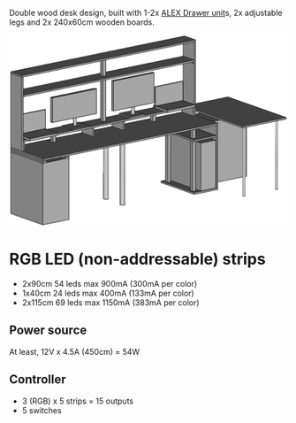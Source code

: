 Double wood desk design, built with 1-2x [ALEX Drawer unit](http://www.ikea.com/gb/en/products/storage-furniture/drawer-units-storage-cabinets/alex-drawer-unit-grey-art-00261295/)s, 2x adjustable legs and 2x 240x60cm wooden boards.

![double-desk](https://raw.githubusercontent.com/FreeJaus/things/master/double-desk/double-desk.png)

# RGB LED (non-addressable) strips

- 2x90cm  54 leds  max  900mA (300mA per color)
- 1x40cm  24 leds  max  400mA (133mA per color)
- 2x115cm 69 leds  max 1150mA (383mA per color)

## Power source

At least, 12V x 4.5A (450cm) = 54W

## Controller

- 3 (RGB) x 5 strips = 15 outputs
- 5 switches
